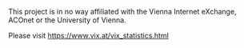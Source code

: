 This project is in no way affiliated with the Vienna Internet eXchange, ACOnet or the University of Vienna.

Please visit https://www.vix.at/vix_statistics.html